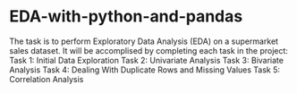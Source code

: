 # EDA-with-python-and-pandas
 The task is to perform Exploratory Data Analysis (EDA) on a supermarket sales dataset. It will be accomplised  by completing each task in the project:  
Task 1: Initial Data Exploration 
Task 2: Univariate Analysis 
Task 3: Bivariate Analysis 
Task 4: Dealing With Duplicate Rows and Missing Values 
Task 5: Correlation Analysis
